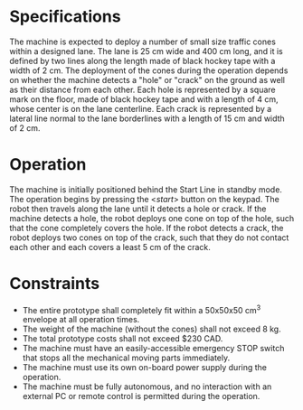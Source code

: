 # Specifications
The machine is expected to deploy a number of small size traffic cones within a designed lane. The lane is 25 cm wide and 400 cm long, and it is defined by two lines along the length made of black hockey tape with a width of 2 cm. The deployment of the cones during the operation depends on whether the machine detects a "hole" or "crack" on the ground as well as their distance from each other. Each hole is represented by a square mark on the floor, made of black hockey tape and with a length of 4 cm, whose center is on the lane centerline. Each crack is represented by a lateral line normal to the lane borderlines with a length of 15 cm and width of 2 cm. 

# Operation
The machine is initially positioned behind the Start Line in standby mode. The operation begins by pressing the <*start*> button on the keypad. The robot then travels along the lane until it detects a hole or crack. If the machine detects a hole, the robot deploys one cone on top of the hole, such that the cone completely covers the hole. If the robot detects a crack, the robot deploys two cones on top of the crack, such that they do not contact each other and each covers a least 5 cm of the crack. 

# Constraints
* The entire prototype shall completely fit within a 50x50x50 cm<sup>3</sup> envelope at all operation times.
* The weight of the machine (without the cones) shall not exceed 8 kg.
* The total prototype costs shall not exceed $230 CAD.
* The machine must have an easily-accessible emergency STOP switch that stops all the mechanical moving parts immediately. 
* The machine must use its own on-board power supply during the operation.
* The machine must be fully autonomous, and no interaction with an external PC or remote control is permitted during the operation. 
